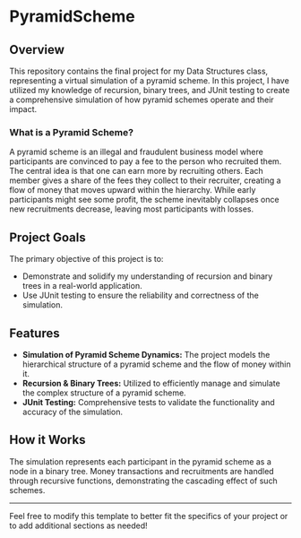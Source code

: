 # PyramidScheme

## Overview
This repository contains the final project for my Data Structures class, representing a virtual simulation of a pyramid scheme. In this project, I have utilized my knowledge of recursion, binary trees, and JUnit testing to create a comprehensive simulation of how pyramid schemes operate and their impact.

### What is a Pyramid Scheme?
A pyramid scheme is an illegal and fraudulent business model where participants are convinced to pay a fee to the person who recruited them. The central idea is that one can earn more by recruiting others. Each member gives a share of the fees they collect to their recruiter, creating a flow of money that moves upward within the hierarchy. While early participants might see some profit, the scheme inevitably collapses once new recruitments decrease, leaving most participants with losses.

## Project Goals
The primary objective of this project is to:
- Demonstrate and solidify my understanding of recursion and binary trees in a real-world application.
- Use JUnit testing to ensure the reliability and correctness of the simulation.

## Features
- **Simulation of Pyramid Scheme Dynamics:** The project models the hierarchical structure of a pyramid scheme and the flow of money within it.
- **Recursion & Binary Trees:** Utilized to efficiently manage and simulate the complex structure of a pyramid scheme.
- **JUnit Testing:** Comprehensive tests to validate the functionality and accuracy of the simulation.

## How it Works
The simulation represents each participant in the pyramid scheme as a node in a binary tree. Money transactions and recruitments are handled through recursive functions, demonstrating the cascading effect of such schemes.

---

Feel free to modify this template to better fit the specifics of your project or to add additional sections as needed!
